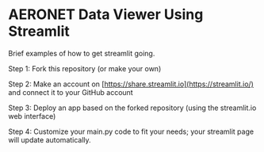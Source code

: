 # AERONET Data Viewer Using Streamlit
Brief examples of how to get streamlit going.

Step 1: Fork this repository (or make your own)

Step 2: Make an account on [https://share.streamlit.io](https://streamlit.io/) and connect it to your GitHub account

Step 3: Deploy an app based on the forked repository (using the streamlit.io web interface)

Step 4: Customize your main.py code to fit your needs; your streamlit page will update automatically.
